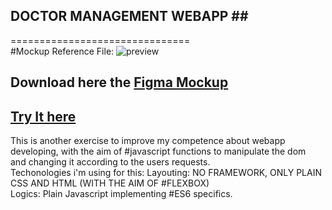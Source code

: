 ## DOCTOR MANAGEMENT WEBAPP ##</br> 
===============================</br>
#Mockup Reference File: ![preview](https://github.com/tomorrowdevs-projects/mobile-app-ui/blob/main/Doctor-Consultation-App-Free-Figma-UI-Kit.jpeg "preview")

## Download here the [Figma Mockup](https://github.com/tomorrowdevs-projects/mobile-app-ui/blob/main/DoctorConsultationApp.fig)<br/>

## <a href="https://mobileapp-frenz.netlify.app">Try It here</a> ##

This is another exercise to improve my competence about webapp developing, with the aim of #javascript functions to manipulate the dom <br/>
and changing it according to the users requests.</br>
Techonologies i'm using for this:
Layouting: NO FRAMEWORK, ONLY PLAIN CSS AND HTML (WITH THE AIM OF #FLEXBOX)<br/>
Logics: Plain Javascript implementing #ES6 specifics.



